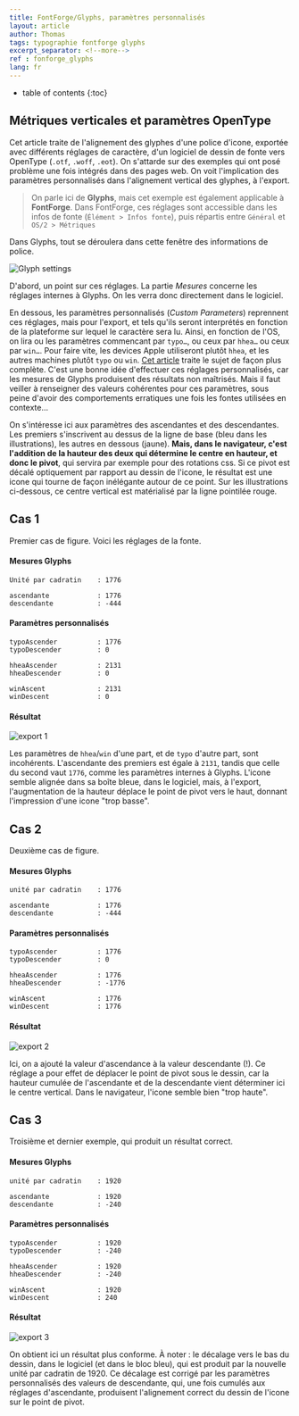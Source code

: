 ```yaml
---
title: FontForge/Glyphs, paramètres personnalisés
layout: article
author: Thomas
tags: typographie fontforge glyphs
excerpt_separator: <!--more-->
ref : fonforge_glyphs
lang: fr
---
```

* table of contents
{:toc}


## Métriques verticales et paramètres OpenType ##

Cet article traite de l'alignement des glyphes d'une police d'icone, exportée avec différents réglages de caractère, d'un logiciel de dessin de fonte vers OpenType (`.otf`, `.woff`, `.eot`). On s'attarde sur des exemples qui ont posé problème une fois intégrés dans des pages web. On voit l'implication des paramètres personnalisés dans l'alignement vertical des glyphes, à l'export.

> On parle ici de **Glyphs**, mais cet exemple est également applicable à **FontForge**. Dans FontForge, ces réglages sont accessible dans les infos de fonte (`Élément > Infos fonte`), puis répartis entre `Général` et `OS/2 > Métriques`

Dans Glyphs, tout se déroulera dans cette fenêtre des informations de police.

![Glyph settings](/assets/images/docs/fontdesign-glyph-settings.jpg)

D'abord, un point sur ces réglages. La partie *Mesures* concerne les réglages internes à Glyphs. On les verra donc directement dans le logiciel. 

En dessous, les paramètres personnalisés (*Custom Parameters*) reprennent ces réglages, mais pour l'export, et tels qu'ils seront interprétés en fonction de la plateforme sur lequel le caractère sera lu. Ainsi, en fonction de l'OS, on lira ou les paramètres commencant par `typo…`, ou ceux par `hhea…` ou ceux par `win…`. Pour faire vite, les devices Apple utiliseront plutôt `hhea`, et les autres machines plutôt `typo` ou `win`. [Cet article](https://glyphsapp.com/tutorials/vertical-metrics) traite le sujet de façon plus complète. C'est une bonne idée d'effectuer ces réglages personnalisés, car les mesures de Glyphs produisent des résultats non maîtrisés. Mais il faut veiller à renseigner des valeurs cohérentes pour ces paramètres, sous peine d'avoir des comportements erratiques une fois les fontes utilisées en contexte…

On s'intéresse ici aux paramètres des ascendantes et des descendantes. Les premiers s'inscrivent au dessus de la ligne de base (bleu dans les illustrations), les autres en dessous (jaune). **Mais, dans le navigateur, c'est l'addition de la hauteur des deux qui détermine le centre en hauteur, et donc le pivot**, qui servira par exemple pour des rotations css. Si ce pivot est décalé optiquement par rapport au dessin de l'icone, le résultat est une icone qui tourne de façon inélégante autour de ce point. Sur les illustrations ci-dessous, ce centre vertical est matérialisé par la ligne pointilée rouge.

## Cas 1 ##

Premier cas de figure. Voici les réglages de la fonte.

#### Mesures Glyphs ####

``` text
Unité par cadratin    : 1776

ascendante            : 1776
descendante           : -444
```


#### Paramètres personnalisés ####

``` text
typoAscender          : 1776 
typoDescender         : 0

hheaAscender          : 2131
hheaDescender         : 0

winAscent             : 2131
winDescent            : 0
```
#### Résultat ####
![export 1](/assets/images/docs/fontdesign-export-1.jpg)

Les paramètres de `hhea`/`win` d'une part, et de `typo` d'autre part, sont incohérents. L'ascendante des premiers est égale à `2131`, tandis que celle du second vaut `1776`, comme les paramètres internes à Glyphs. L'icone semble alignée dans sa boîte bleue, dans le logiciel, mais, à l'export, l'augmentation de la hauteur déplace le point de pivot vers le haut, donnant l'impression d'une icone "trop basse".

## Cas 2 ##

Deuxième cas de figure.

#### Mesures Glyphs ####

``` text
unité par cadratin    : 1776

ascendante            : 1776
descendante           : -444

```


#### Paramètres personnalisés ####

```text
typoAscender          : 1776 
typoDescender         : 0

hheaAscender          : 1776
hheaDescender         : -1776

winAscent             : 1776
winDescent            : 1776
```

#### Résultat ####

![export 2](/assets/images/docs/fontdesign-export-2.jpg)

Ici, on a ajouté la valeur d'ascendance à la valeur descendante (!). Ce réglage a pour effet de déplacer le point de pivot sous le dessin, car la hauteur cumulée de l'ascendante et de la descendante vient déterminer ici le centre vertical. Dans le navigateur, l'icone semble bien "trop haute".

## Cas 3 ##
Troisième et dernier exemple, qui produit un résultat correct.

#### Mesures Glyphs ####

``` text
unité par cadratin    : 1920

ascendante            : 1920
descendante           : -240
```


#### Paramètres personnalisés ####

``` text
typoAscender          : 1920 
typoDescender         : -240

hheaAscender          : 1920
hheaDescender         : -240

winAscent             : 1920
winDescent            : 240
```
#### Résultat ####
![export 3](/assets/images/docs/fontdesign-export-3.jpg)

On obtient ici un résultat plus conforme. 
À noter : le décalage vers le bas du dessin, dans le logiciel (et dans le bloc bleu), qui est produit par la nouvelle unité par cadratin de 1920. Ce décalage est corrigé par les paramètres personnalisés des valeurs de descendante, qui, une fois cumulés aux réglages d'ascendante, produisent l'alignement correct du dessin de l'icone sur le point de pivot.

